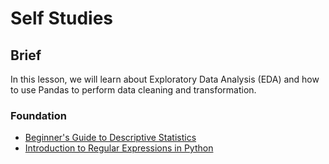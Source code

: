 # Self Studies

## Brief

In this lesson, we will learn about Exploratory Data Analysis (EDA) and how to use Pandas to perform data cleaning and transformation.

### Foundation

- [Beginner's Guide to Descriptive Statistics](https://www.analyticsvidhya.com/blog/2021/06/descriptive-statistics-a-beginners-guide/)
- [Introduction to Regular Expressions in Python](https://developers.google.com/edu/python/regular-expressions)

